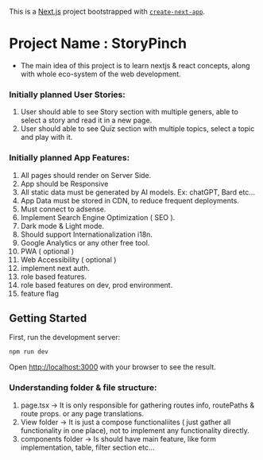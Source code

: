 This is a [Next.js](https://nextjs.org/) project bootstrapped with [`create-next-app`](https://github.com/vercel/next.js/tree/canary/packages/create-next-app).

# Project Name : StoryPinch

- The main idea of this project is to learn nextjs & react concepts, along with whole eco-system of the web development.

### Initially planned User Stories:

1. User should able to see Story section with multiple geners, able to select a story and read it in a new page.
2. User should able to see Quiz section with multiple topics, select a topic and play with it.

### Initially planned App Features:

1. All pages should render on Server Side.
2. App should be Responsive
3. All static data must be generated by AI models. Ex: chatGPT, Bard etc...
4. App Data must be stored in CDN, to reduce frequent deployments.
5. Must connect to adsense.
6. Implement Search Engine Optimization ( SEO ).
7. Dark mode & Light mode.
8. Should support Internationalization i18n.
9. Google Analytics or any other free tool.
10. PWA ( optional )
11. Web Accessibility ( optional )
12. implement next auth.
13. role based features.
14. role based features on dev, prod environment.
15. feature flag

## Getting Started

First, run the development server:

```bash
npm run dev
```

Open [http://localhost:3000](http://localhost:3000) with your browser to see the result.

### Understanding folder & file structure:

1. page.tsx -> It is only responsible for gathering routes info, routePaths & route props. or any page translations.
2. View folder -> It is just a compose functionaliites ( just gather all functionality in one place), not to implement any functionality directly.
3. components folder -> Is should have main feature, like form implementation, table, filter section etc...

